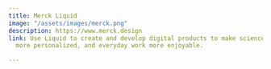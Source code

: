```yaml
---
title: Merck Liquid
image: "/assets/images/merck.png"
description: https://www.merck.design
link: Use Liquid to create and develop digital products to make science faster, treatments
  more personalized, and everyday work more enjoyable.

---
```

